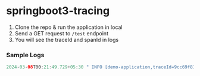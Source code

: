 # springboot3-tracing

1. Clone the repo & run the application in local
2. Send a GET request to `/test` endpoint
3. You will see the traceId and spanId in logs

### Sample Logs

```java
2024-03-08T00:21:49.729+05:30 " INFO [demo-application,traceId=9cc69f815d1d76bfa69b0986b9d3506f,spanId=06f175a0e23e7b8b]" 21972 --- [nio-8080-exec-1] com.spring3.demo.DemoApplication         : success response
```
